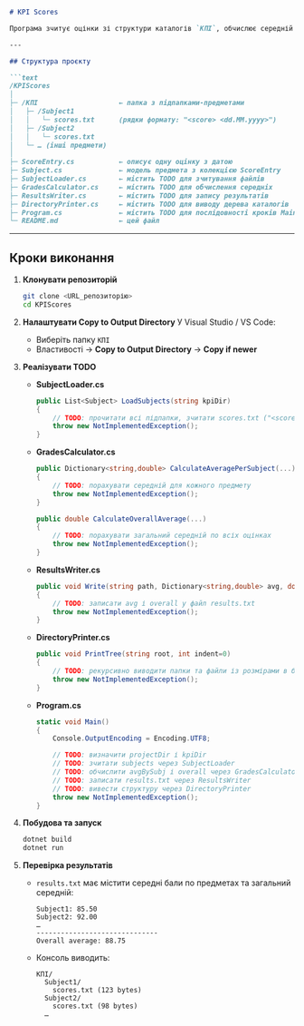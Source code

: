 ﻿````markdown
# KPI Scores

Програма зчитує оцінки зі структури каталогів `КПІ`, обчислює середній бал по кожному предмету та загальний середній, записує результати у файл `results.txt` і виводить у консоль рекурсивну структуру папки `КПІ` з розмірами файлів.

---

## Структура проєкту

```text
/KPIScores
│
├─ /КПІ                    ← папка з підпапками-предметами
│   ├─ /Subject1
│   │   └─ scores.txt      (рядки формату: "<score> <dd.MM.yyyy>")
│   ├─ /Subject2
│   │   └─ scores.txt
│   └─ … (інші предмети)
│
├─ ScoreEntry.cs           ← описує одну оцінку з датою
├─ Subject.cs              ← модель предмета з колекцією ScoreEntry
├─ SubjectLoader.cs        ← містить TODO для зчитування файлів
├─ GradesCalculator.cs     ← містить TODO для обчислення середніх
├─ ResultsWriter.cs        ← містить TODO для запису результатів
├─ DirectoryPrinter.cs     ← містить TODO для виводу дерева каталогів
├─ Program.cs              ← містить TODO для послідовності кроків Main
└─ README.md               ← цей файл
````

---

## Кроки виконання

1. **Клонувати репозиторій**

   ```bash
   git clone <URL_репозиторію>
   cd KPIScores
   ```

2. **Налаштувати Copy to Output Directory**
   У Visual Studio / VS Code:

   * Виберіть папку `КПІ`
   * Властивості → **Copy to Output Directory** → **Copy if newer**

3. **Реалізувати TODO**

   * **SubjectLoader.cs**

     ```csharp
     public List<Subject> LoadSubjects(string kpiDir)
     {
         // TODO: прочитати всі підпапки, зчитати scores.txt ("<score> <dd.MM.yyyy>") → List<ScoreEntry>
         throw new NotImplementedException();
     }
     ```
   * **GradesCalculator.cs**

     ```csharp
     public Dictionary<string,double> CalculateAveragePerSubject(...)
     {
         // TODO: порахувати середній для кожного предмету
         throw new NotImplementedException();
     }

     public double CalculateOverallAverage(...)
     {
         // TODO: порахувати загальний середній по всіх оцінках
         throw new NotImplementedException();
     }
     ```
   * **ResultsWriter.cs**

     ```csharp
     public void Write(string path, Dictionary<string,double> avg, double overall)
     {
         // TODO: записати avg і overall у файл results.txt
         throw new NotImplementedException();
     }
     ```
   * **DirectoryPrinter.cs**

     ```csharp
     public void PrintTree(string root, int indent=0)
     {
         // TODO: рекурсивно виводити папки та файли із розмірами в байтах
         throw new NotImplementedException();
     }
     ```
   * **Program.cs**

     ```csharp
     static void Main()
     {
         Console.OutputEncoding = Encoding.UTF8;

         // TODO: визначити projectDir і kpiDir
         // TODO: зчитати subjects через SubjectLoader
         // TODO: обчислити avgBySubj і overall через GradesCalculator
         // TODO: записати results.txt через ResultsWriter
         // TODO: вивести структуру через DirectoryPrinter
         throw new NotImplementedException();
     }
     ```

4. **Побудова та запуск**

   ```bash
   dotnet build
   dotnet run
   ```

5. **Перевірка результатів**

   * `results.txt` має містити середні бали по предметах та загальний середній:

     ```
     Subject1: 85.50
     Subject2: 92.00
     …
     ------------------------------
     Overall average: 88.75
     ```
   * Консоль виводить:

     ```
     КПІ/
       Subject1/
         scores.txt (123 bytes)
       Subject2/
         scores.txt (98 bytes)
       …
     ```

```